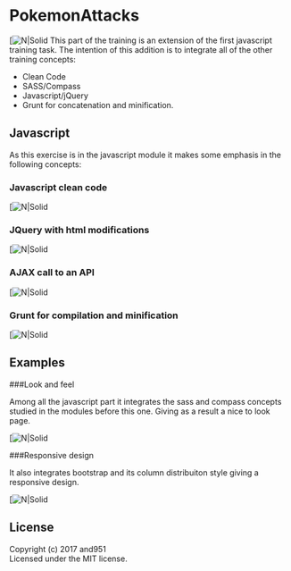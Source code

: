 # PokemonAttacks

[![N|Solid]("https://raw.githubusercontent.com/and951/Akurey-Trainings/master/Javascript/PokemonAttacks/img/readmeImages/AkureyPokemon.png")
This part of the training is an extension of the first javascript training task. The intention of this addition is to integrate all of the other training concepts:

- Clean Code
- SASS/Compass
- Javascript/jQuery
- Grunt for concatenation and minification.


## Javascript

As this exercise is in the javascript module it makes some emphasis in the following concepts:

### Javascript clean code

[![N|Solid]("https://raw.githubusercontent.com/and951/Akurey-Trainings/master/Javascript/PokemonAttacks/img/readmeImages/cleanCodePractice.png")

### JQuery with html modifications  

[![N|Solid]("https://raw.githubusercontent.com/and951/Akurey-Trainings/master/Javascript/PokemonAttacks/img/readmeImages/jqueryWithModifications.png")

### AJAX call to an API  

[![N|Solid]("https://raw.githubusercontent.com/and951/Akurey-Trainings/master/Javascript/PokemonAttacks/img/readmeImages/ajaxCall.png")

### Grunt for compilation and minification

[![N|Solid]("https://raw.githubusercontent.com/and951/Akurey-Trainings/master/Javascript/PokemonAttacks/img/readmeImages/grunt.png")


## Examples

###Look and feel

Among all the javascript part it integrates the sass and compass concepts studied in the modules before this one.  Giving as a result a nice to look page.

[![N|Solid]("https://raw.githubusercontent.com/and951/Akurey-Trainings/master/Javascript/PokemonAttacks/img/readmeImages/pageScreen.png")

###Responsive design

It also integrates bootstrap and its column distribuiton style giving a responsive design.

[![N|Solid]("https://raw.githubusercontent.com/and951/Akurey-Trainings/master/Javascript/PokemonAttacks/img/readmeImages/responsiveDesign.png")


## License
Copyright (c) 2017 and951  
Licensed under the MIT license.
